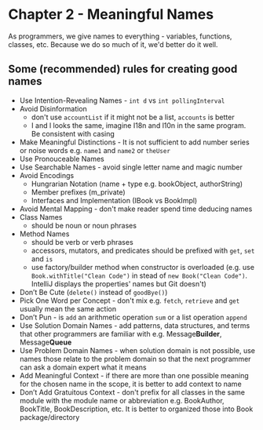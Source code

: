 # Chapter 2 - Meaningful Names
As programmers, we give names to everything - variables, functions, classes, etc. Because we do so much of it, we'd better do it well.

## Some (recommended) rules for creating good names
- Use Intention-Revealing Names - `int d` vs `int pollingInterval`
- Avoid Disinformation 
  - don't use `accountList` if it might not be a list, `accounts` is better
  - I and l looks the same, imagine I18n and l10n in the same program. Be consistent with casing
- Make Meaningful Distinctions - It is not sufficient to add number series or noise words e.g. `name1` and `name2` or `theUser`
- Use Pronouceable Names
- Use Searchable Names - avoid single letter name and magic number
- Avoid Encodings
  - Hungrarian Notation (name + type e.g. bookObject, authorString)
  - Member prefixes (m_private)
  - Interfaces and Implementation (IBook vs BookImpl)
- Avoid Mental Mapping - don't make reader spend time deducing names
- Class Names
  - should be noun or noun phrases
- Method Names
  - should be verb or verb phrases
  - accessors, mutators, and predicates should be prefixed with `get`, `set` and `is`
  - use factory/builder method when constructor is overloaded (e.g. use `Book.withTitle("Clean Code")` in stead of `new Book("Clean Code")`. IntelliJ displays the properties' names but Git doesn't)
- Don’t Be Cute (`delete()` instead of `goodBye()`)
- Pick One Word per Concept - don't mix e.g. `fetch`, `retrieve` and `get` usually mean the same action
- Don’t Pun - is `add` an arithmetic operation `sum` or a list operation `append`
- Use Solution Domain Names - add patterns, data structures, and terms that other programmers are familiar with e.g. Message**Builder**, Message**Queue**
- Use Problem Domain Names - when solution domain is not possible, use names those relate to the problem domain so that the next programmer can ask a domain expert what it means
- Add Meaningful Context - if there are more than one possible meaning for the chosen name in the scope, it is better to add context to name
- Don’t Add Gratuitous Context - don't prefix for all classes in the same module with the module name or abbreviation e.g. BookAuthor, BookTitle, BookDescription, etc. It is better to organized those into Book package/directory